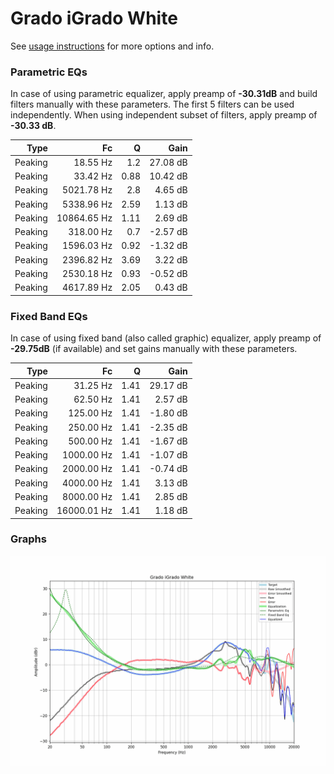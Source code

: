 # Grado iGrado White
See [usage instructions](https://github.com/jaakkopasanen/AutoEq#usage) for more options and info.

### Parametric EQs
In case of using parametric equalizer, apply preamp of **-30.31dB** and build filters manually
with these parameters. The first 5 filters can be used independently.
When using independent subset of filters, apply preamp of **-30.33 dB**.

| Type    | Fc          |    Q | Gain     |
|--------:|------------:|-----:|---------:|
| Peaking | 18.55 Hz    | 1.2  | 27.08 dB |
| Peaking | 33.42 Hz    | 0.88 | 10.42 dB |
| Peaking | 5021.78 Hz  | 2.8  | 4.65 dB  |
| Peaking | 5338.96 Hz  | 2.59 | 1.13 dB  |
| Peaking | 10864.65 Hz | 1.11 | 2.69 dB  |
| Peaking | 318.00 Hz   | 0.7  | -2.57 dB |
| Peaking | 1596.03 Hz  | 0.92 | -1.32 dB |
| Peaking | 2396.82 Hz  | 3.69 | 3.22 dB  |
| Peaking | 2530.18 Hz  | 0.93 | -0.52 dB |
| Peaking | 4617.89 Hz  | 2.05 | 0.43 dB  |

### Fixed Band EQs
In case of using fixed band (also called graphic) equalizer, apply preamp of **-29.75dB**
(if available) and set gains manually with these parameters.

| Type    | Fc          |    Q | Gain     |
|--------:|------------:|-----:|---------:|
| Peaking | 31.25 Hz    | 1.41 | 29.17 dB |
| Peaking | 62.50 Hz    | 1.41 | 2.57 dB  |
| Peaking | 125.00 Hz   | 1.41 | -1.80 dB |
| Peaking | 250.00 Hz   | 1.41 | -2.35 dB |
| Peaking | 500.00 Hz   | 1.41 | -1.67 dB |
| Peaking | 1000.00 Hz  | 1.41 | -1.07 dB |
| Peaking | 2000.00 Hz  | 1.41 | -0.74 dB |
| Peaking | 4000.00 Hz  | 1.41 | 3.13 dB  |
| Peaking | 8000.00 Hz  | 1.41 | 2.85 dB  |
| Peaking | 16000.01 Hz | 1.41 | 1.18 dB  |

### Graphs
![](./Grado%20iGrado%20White.png)